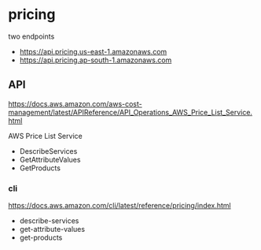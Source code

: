 # pricing
two endpoints

- https://api.pricing.us-east-1.amazonaws.com
- https://api.pricing.ap-south-1.amazonaws.com

## API

https://docs.aws.amazon.com/aws-cost-management/latest/APIReference/API_Operations_AWS_Price_List_Service.html

AWS Price List Service 

- DescribeServices
- GetAttributeValues
- GetProducts

### cli

https://docs.aws.amazon.com/cli/latest/reference/pricing/index.html

- describe-services
- get-attribute-values
- get-products
